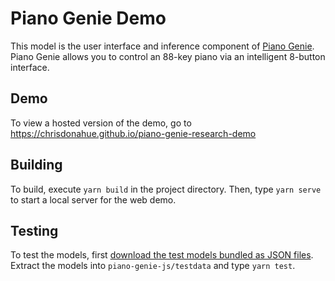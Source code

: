 # Piano Genie Demo

This model is the user interface and inference component of [Piano Genie](https://github.com/tensorflow/magenta/tree/master/magenta/models/piano_genie). Piano Genie allows you to control an 88-key piano via an intelligent 8-button interface.

## Demo

To view a hosted version of the demo, go to https://chrisdonahue.github.io/piano-genie-research-demo

## Building

To build, execute `yarn build` in the project directory. Then, type `yarn serve` to start a local server for the web demo.

## Testing

To test the models, first [download the test models bundled as JSON files](https://storage.googleapis.com/magentadata/js/checkpoints/piano_genie/testdata.zip). Extract the models into `piano-genie-js/testdata` and type `yarn test`.
